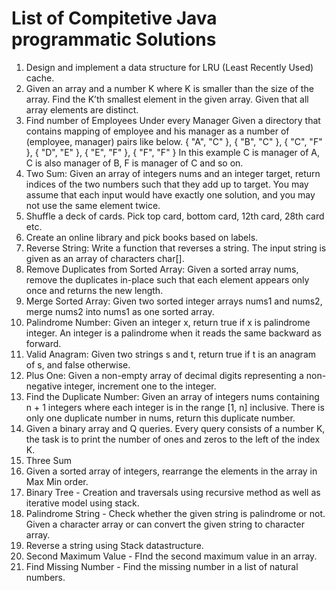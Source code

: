 # List of Compitetive Java programmatic Solutions

1. Design and implement a data structure for LRU (Least Recently Used) cache.
2. Given an array and a number K where K is smaller than the size of the array. Find the K’th smallest element in the given array. Given that all array elements are distinct.
3. Find number of Employees Under every Manager
Given a directory that contains mapping of employee and his manager as a number of (employee, manager) pairs like below.
{ "A", "C" },
{ "B", "C" },
{ "C", "F" },
{ "D", "E" },
{ "E", "F" },
{ "F", "F" }
In this example C is manager of A,
C is also manager of B, F is manager
of C and so on.
4. Two Sum: Given an array of integers nums and an integer target, return indices of the two numbers such that they add up to target. You may assume that each input would have exactly one solution, and you may not use the same element twice.
5. Shuffle a deck of cards. Pick top card, bottom card, 12th card, 28th card etc.
6. Create an online library and pick books based on labels.
7. Reverse String: Write a function that reverses a string. The input string is given as an array of characters char[].
8. Remove Duplicates from Sorted Array: Given a sorted array nums, remove the duplicates in-place such that each element appears only once and returns the new length.
9. Merge Sorted Array: Given two sorted integer arrays nums1 and nums2, merge nums2 into nums1 as one sorted array.
10. Palindrome Number: Given an integer x, return true if x is palindrome integer. An integer is a palindrome when it reads the same backward as forward.
11. Valid Anagram: Given two strings s and t, return true if t is an anagram of s, and false otherwise.
12. Plus One: Given a non-empty array of decimal digits representing a non-negative integer, increment one to the integer.
13. Find the Duplicate Number: Given an array of integers nums containing n + 1 integers where each integer is in the range [1, n] inclusive. There is only one duplicate number in nums, return this duplicate number.
14. Given a binary array and Q queries. Every query consists of a number K, the task is to print the number of ones and zeros to the left of the index K.
15. Three Sum
16. Given a sorted array of integers, rearrange the elements in the array in Max Min order.
17. Binary Tree - Creation and traversals using recursive method as well as iterative model using stack.
18. Palindrome String - Check whether the given string is palindrome or not. Given a character array or can convert the given string to character array.
19. Reverse a string using Stack datastructure.
20. Second Maximum Value - FInd the second maximum value in an array.
21. Find Missing Number - Find the missing number in a list of natural numbers.
